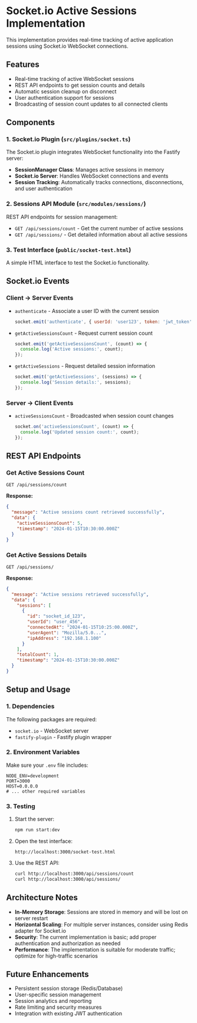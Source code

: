 # Socket.io Active Sessions Implementation

This implementation provides real-time tracking of active application sessions using Socket.io WebSocket connections.

## Features

- Real-time tracking of active WebSocket sessions
- REST API endpoints to get session counts and details
- Automatic session cleanup on disconnect
- User authentication support for sessions
- Broadcasting of session count updates to all connected clients

## Components

### 1. Socket.io Plugin (`src/plugins/socket.ts`)

The Socket.io plugin integrates WebSocket functionality into the Fastify server:

- **SessionManager Class**: Manages active sessions in memory
- **Socket.io Server**: Handles WebSocket connections and events
- **Session Tracking**: Automatically tracks connections, disconnections, and user authentication

### 2. Sessions API Module (`src/modules/sessions/`)

REST API endpoints for session management:

- `GET /api/sessions/count` - Get the current number of active sessions
- `GET /api/sessions/` - Get detailed information about all active sessions

### 3. Test Interface (`public/socket-test.html`)

A simple HTML interface to test the Socket.io functionality.

## Socket.io Events

### Client → Server Events

- `authenticate` - Associate a user ID with the current session
  ```javascript
  socket.emit('authenticate', { userId: 'user123', token: 'jwt_token' });
  ```

- `getActiveSessionsCount` - Request current session count
  ```javascript
  socket.emit('getActiveSessionsCount', (count) => {
    console.log('Active sessions:', count);
  });
  ```

- `getActiveSessions` - Request detailed session information
  ```javascript
  socket.emit('getActiveSessions', (sessions) => {
    console.log('Session details:', sessions);
  });
  ```

### Server → Client Events

- `activeSessionsCount` - Broadcasted when session count changes
  ```javascript
  socket.on('activeSessionsCount', (count) => {
    console.log('Updated session count:', count);
  });
  ```

## REST API Endpoints

### Get Active Sessions Count

```http
GET /api/sessions/count
```

**Response:**
```json
{
  "message": "Active sessions count retrieved successfully",
  "data": {
    "activeSessionsCount": 5,
    "timestamp": "2024-01-15T10:30:00.000Z"
  }
}
```

### Get Active Sessions Details

```http
GET /api/sessions/
```

**Response:**
```json
{
  "message": "Active sessions retrieved successfully",
  "data": {
    "sessions": [
      {
        "id": "socket_id_123",
        "userId": "user_456",
        "connectedAt": "2024-01-15T10:25:00.000Z",
        "userAgent": "Mozilla/5.0...",
        "ipAddress": "192.168.1.100"
      }
    ],
    "totalCount": 1,
    "timestamp": "2024-01-15T10:30:00.000Z"
  }
}
```

## Setup and Usage

### 1. Dependencies

The following packages are required:
- `socket.io` - WebSocket server
- `fastify-plugin` - Fastify plugin wrapper

### 2. Environment Variables

Make sure your `.env` file includes:
```env
NODE_ENV=development
PORT=3000
HOST=0.0.0.0
# ... other required variables
```

### 3. Testing

1. Start the server:
   ```bash
   npm run start:dev
   ```

2. Open the test interface:
   ```
   http://localhost:3000/socket-test.html
   ```

3. Use the REST API:
   ```bash
   curl http://localhost:3000/api/sessions/count
   curl http://localhost:3000/api/sessions/
   ```

## Architecture Notes

- **In-Memory Storage**: Sessions are stored in memory and will be lost on server restart
- **Horizontal Scaling**: For multiple server instances, consider using Redis adapter for Socket.io
- **Security**: The current implementation is basic; add proper authentication and authorization as needed
- **Performance**: The implementation is suitable for moderate traffic; optimize for high-traffic scenarios

## Future Enhancements

- Persistent session storage (Redis/Database)
- User-specific session management
- Session analytics and reporting
- Rate limiting and security measures
- Integration with existing JWT authentication 